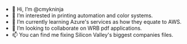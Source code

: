 - 👋 Hi, I’m @cmykninja
- 👀 I’m interested in printing automation and color systems.
- 🌱 I’m currently learning Azure's services as how they equate to AWS.
- 💞️ I’m looking to collaborate on WRB pdf applications.    
- 📫 You can find me fixing Silicon Valley's biggest companies files.

<!---
cmykninja/cmykninja is a ✨ special ✨ repository because its `README.md` (this file) appears on your GitHub profile.
You can click the Preview link to take a look at your changes.
--->
